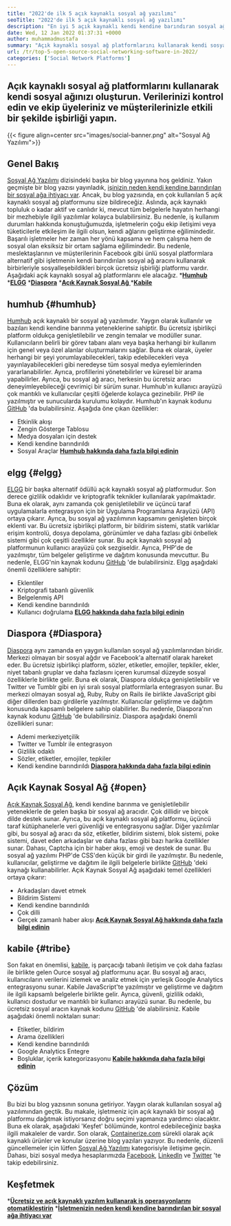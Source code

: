 ```yaml
---
title: "2022'de ilk 5 açık kaynaklı sosyal ağ yazılımı" 
seoTitle: "2022'de ilk 5 açık kaynaklı sosyal ağ yazılımı" 
description: "En iyi 5 açık kaynaklı kendi kendine barındıran sosyal ağ yazılımını keşfedelim. Bu yazılımlar arasında Humhub, ELGG, Diaspora, Açık Kaynak Sosyal Ağ ve Kabile bulunmaktadır." 
date: Wed, 12 Jan 2022 01:37:31 +0000
author: muhammadmustafa
summary: "Açık kaynaklı sosyal ağ platformlarını kullanarak kendi sosyal ağınızı oluşturun. Verilerinizi kontrol edin ve ekip üyelerinizle işbirliği yapın & amp; Müşteriler etkili bir şekilde." 
url: /tr/top-5-open-source-social-networking-software-in-2022/
categories: ['Social Network Platforms']
---
```


## Açık kaynaklı sosyal ağ platformlarını kullanarak kendi sosyal ağınızı oluşturun. Verilerinizi kontrol edin ve ekip üyeleriniz ve müşterilerinizle etkili bir şekilde işbirliği yapın.

{{< figure align=center src="images/social-banner.png" alt="Sosyal Ağ Yazılımı">}}


## Genel Bakış
[Sosyal Ağ Yazılımı][1] dizisindeki başka bir blog yayınına hoş geldiniz. Yakın geçmişte bir blog yazısı yayınladık, [işinizin neden kendi kendine barındırılan bir sosyal ağa ihtiyacı var][2]. Ancak, bu blog yazısında, en çok kullanılan 5 açık kaynaklı sosyal ağ platformunu size bildireceğiz. Aslında, açık kaynaklı topluluk o kadar aktif ve canlıdır ki, mevcut tüm belgelerle hayatın herhangi bir mezhebiyle ilgili yazılımlar kolayca bulabilirsiniz. Bu nedenle, iş kullanım durumları hakkında konuştuğumuzda, işletmelerin çoğu ekip iletişimi veya tüketicilerle etkileşim ile ilgili olsun, kendi ağlarını geliştirme eğilimindedir.
Başarılı işletmeler her zaman her yönü kapsama ve hem çalışma hem de sosyal olan eksiksiz bir ortam sağlama eğilimindedir. Bu nedenle, meslektaşlarının ve müşterilerinin Facebook gibi ünlü sosyal platformlara alternatif gibi işletmenin kendi barındırılan sosyal ağ aracını kullanarak birbirleriyle sosyalleşebildikleri birçok ücretsiz işbirliği platformu vardır. Aşağıdaki açık kaynaklı sosyal ağ platformlarını ele alacağız.
  ***[Humhub][3]** 
  ***[ELGG][4]** 
  ***[Diaspora][5]** 
  *[**Açık Kaynak Sosyal Ağ** ][6]
  ***[Kabile][7]** 

## humhub   {#humhub}
[Humhub][8] açık kaynaklı bir sosyal ağ yazılımıdır. Yaygın olarak kullanılır ve bazıları kendi kendine barınma yeteneklerine sahiptir. Bu ücretsiz işbirlikçi platform oldukça genişletilebilir ve zengin temalar ve modüller sunar. Kullanıcıların belirli bir görev tabanı alanı veya başka herhangi bir kullanım için genel veya özel alanlar oluşturmalarını sağlar. Buna ek olarak, üyeler herhangi bir şeyi yorumlayabilecekleri, takip edebilecekleri veya yayınlayabilecekleri gibi neredeyse tüm sosyal medya eylemlerinden yararlanabilirler. Ayrıca, profillerini yönetebilirler ve küresel bir arama yapabilirler. Ayrıca, bu sosyal ağ aracı, herkesin bu ücretsiz aracı deneyimleyebileceği çevrimiçi bir sürüm sunar. Humhub'ın kullanıcı arayüzü çok mantıklı ve kullanıcılar çeşitli öğelerde kolayca gezinebilir. PHP ile yazılmıştır ve sunucularda kurulumu kolaydır. Humhub'ın kaynak kodunu [GitHub][9] 'da bulabilirsiniz.
Aşağıda öne çıkan özellikler:
  * Etkinlik akışı
  * Zengin Gösterge Tablosu
  * Medya dosyaları için destek
  * Kendi kendine barındırıldı
  * Sosyal Araçlar
[**Humhub hakkında daha fazla bilgi edinin** ][10]

## elgg   {#elgg}
[ELGG][11] bir başka alternatif ödüllü açık kaynaklı sosyal ağ platformudur. Son derece gizlilik odaklıdır ve kriptografik teknikler kullanılarak yapılmaktadır. Buna ek olarak, aynı zamanda çok genişletilebilir ve üçüncü taraf uygulamalarla entegrasyon için bir Uygulama Programlama Arayüzü (API) ortaya çıkarır. Ayrıca, bu sosyal ağ yazılımının kapsamını genişleten birçok eklenti var. Bu ücretsiz işbirlikçi platform, bir bildirim sistemi, statik varlıklar erişim kontrolü, dosya depolama, görünümler ve daha fazlası gibi önbellek sistemi gibi çok çeşitli özellikler sunar. Bu açık kaynaklı sosyal ağ platformunun kullanıcı arayüzü çok sezgiseldir. Ayrıca, PHP'de de yazılmıştır, tüm belgeler geliştirme ve dağıtım konusunda mevcuttur. Bu nedenle, ELGG'nin kaynak kodunu [GitHub][12] 'de bulabilirsiniz.
Elgg aşağıdaki önemli özelliklere sahiptir:
  * Eklentiler
  * Kriptografi tabanlı güvenlik
  * Belgelenmiş API
  * Kendi kendine barındırıldı
  * Kullanıcı doğrulama
**[ELGG hakkında daha fazla bilgi edinin][13]** 

## Diaspora   {#Diaspora}
[Diaspora][14] aynı zamanda en yaygın kullanılan sosyal ağ yazılımlarından biridir. Merkezi olmayan bir sosyal ağdır ve Facebook'a alternatif olarak hareket eder. Bu ücretsiz işbirlikçi platform, sözler, etiketler, emojiler, tepkiler, ekler, niyet tabanlı gruplar ve daha fazlasını içeren kurumsal düzeyde sosyal özelliklerle birlikte gelir. Buna ek olarak, Diaspora oldukça genişletilebilir ve Twitter ve Tumblr gibi en iyi sıralı sosyal platformlarla entegrasyon sunar. Bu merkezi olmayan sosyal ağ, Ruby, Ruby on Rails ile birlikte JavaScript gibi diğer dillerden bazı girdilerle yazılmıştır. Kullanıcılar geliştirme ve dağıtım konusunda kapsamlı belgelere sahip olabilirler. Bu nedenle, Diaspora'nın kaynak kodunu [GitHub][15] 'de bulabilirsiniz.
Diaspora aşağıdaki önemli özellikleri sunar:
  * Ademi merkeziyetçilik
  * Twitter ve Tumblr ile entegrasyon
  * Gizlilik odaklı
  * Sözler, etiketler, emojiler, tepkiler
  * Kendi kendine barındırıldı
**[Diaspora hakkında daha fazla bilgi edinin][16]** 

## Açık Kaynak Sosyal Ağ   {#open}
[Açık Kaynak Sosyal Ağ][17], kendi kendine barınma ve genişletilebilir yeteneklerle de gelen başka bir sosyal ağ aracıdır. Çok dillidir ve birçok dilde destek sunar. Ayrıca, bu açık kaynaklı sosyal ağ platformu, üçüncü taraf kütüphanelerle veri güvenliği ve entegrasyonu sağlar. Diğer yazılımlar gibi, bu sosyal ağ aracı da söz, etiketler, bildirim sistemi, blok sistemi, poke sistemi, davet eden arkadaşlar ve daha fazlası gibi bazı harika özellikler sunar. Dahası, Captcha için bir haber akışı, emoji ve destek de sunar. Bu sosyal ağ yazılımı PHP'de CSS'den küçük bir girdi ile yazılmıştır. Bu nedenle, kullanıcılar, geliştirme ve dağıtım ile ilgili belgelerle birlikte [GitHub][18] 'deki kaynağı kullanabilirler.
Açık Kaynak Sosyal Ağ aşağıdaki temel özellikleri ortaya çıkarır:
  * Arkadaşları davet etmek
  * Bildirim Sistemi
  * Kendi kendine barındırıldı
  * Çok dilli
  * Gerçek zamanlı haber akışı
[**Açık Kaynak Sosyal Ağ hakkında daha fazla bilgi edinin** ][19]

## kabile   {#tribe}
Son fakat en önemlisi, [kabile][20], iş parçacığı tabanlı iletişim ve çok daha fazlası ile birlikte gelen Ource sosyal ağ platformunu açar. Bu sosyal ağ aracı, kullanıcıların verilerini izlemek ve analiz etmek için yerleşik Google Analytics entegrasyonu sunar. Kabile JavaScript'te yazılmıştır ve geliştirme ve dağıtım ile ilgili kapsamlı belgelerle birlikte gelir. Ayrıca, güvenli, gizlilik odaklı, kullanıcı dostudur ve mantıklı bir kullanıcı arayüzü sunar. Bu nedenle, bu ücretsiz sosyal aracın kaynak kodunu [GitHub][21] 'de alabilirsiniz.
Kabile aşağıdaki önemli noktaları sunar:
  * Etiketler, bildirim
  * Arama özellikleri
  * Kendi kendine barındırıldı
  * Google Analytics Entegre
  * Boşluklar, içerik kategorizasyonu
[**Kabile hakkında daha fazla bilgi edinin** ][22]

## **Çözüm**
Bu bizi bu blog yazısının sonuna getiriyor. Yaygın olarak kullanılan sosyal ağ yazılımından geçtik. Bu makale, işletmeniz için açık kaynaklı bir sosyal ağ platformu dağıtmak istiyorsanız doğru seçimi yapmanıza yardımcı olacaktır. Buna ek olarak, aşağıdaki 'Keşfet' bölümünde, kontrol edebileceğiniz başka ilgili makaleler de vardır.
Son olarak, [Containerize.com][23] sürekli olarak açık kaynaklı ürünler ve konular üzerine blog yazıları yazıyor. Bu nedenle, düzenli güncellemeler için lütfen [][24][Sosyal Ağ Yazılımı][25] kategorisiyle iletişime geçin. Dahası, bizi sosyal medya hesaplarımızda [Facebook][26], [LinkedIn][27] ve [Twitter][28] 'te takip edebilirsiniz.

## Keşfetmek
  ***[Ücretsiz ve açık kaynaklı yazılım kullanarak iş operasyonlarını otomatikleştirin][29]** 
  *[**İşletmenizin neden kendi kendine barındırılan bir sosyal ağa ihtiyacı var** ][17]

  
[1]: https://blog.containerize.com/category/social-network-platforms/
[2]: https://blog.containerize.com/social-network-platforms/why-your-business-needs-a-self-hosted-social-network/
[3]: #Humhub
[4]: #Elgg
[5]: #Diaspora
[6]: #Open
[7]: #Tribe
[8]: https://products.containerize.com/social-network-platforms/humhub/
[9]: https://github.com/humhub/humhub
[10]: https://www.humhub.com/en
[11]: https://products.containerize.com/social-network-platforms/elgg/
[12]: https://github.com/elgg/elgg
[13]: https://elgg.org/
[14]: https://products.containerize.com/social-network-platforms/diaspora/
[15]: https://github.com/diaspora/diaspora
[16]: https://diasporafoundation.org/
[17]: https://products.containerize.com/social-network-platforms/open-source-social-network/
[18]: https://github.com/opensource-socialnetwork/opensource-socialnetwork
[19]: https://www.opensource-socialnetwork.org/
[20]: https://products.containerize.com/social-network-platforms/tribe/
[21]: https://github.com/tribeplatform/api-documentation
[22]: https://docs.tribe.so/
[23]: https://www.containerize.com/
[24]: https://products.containerize.com/video-conferencing/
[25]: https://products.containerize.com/social-network-platforms/
[26]: https://web.facebook.com/containerize
[27]: https://www.linkedin.com/company/containerize/
[28]: https://twitter.com/containerize_co
[29]: https://blog.containerize.com/blogging/automate-business-operations-using-open-source-software/
